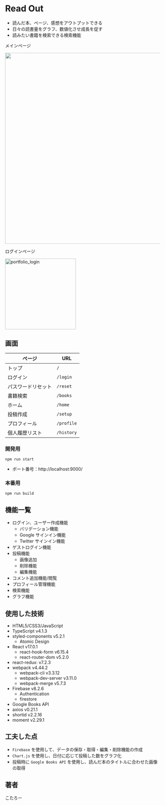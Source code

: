 # Read Out

- 読んだ本、ページ、感想をアウトプットできる
- 日々の読書量をグラフ、数値化させ成長を促す
- 読みたい書籍を検索できる検索機能
  
メインページ

<img width="620px" src="./src/img/portfolio_top_page.png">

ログインページ

<img width="230px" alt="portfolio_login" src="https://user-images.githubusercontent.com/69884513/114831059-e6daf100-9e07-11eb-8b29-57813ce23b6c.png">


## 画面

| ページ             | URL        |
| ------------------ | ---------- |
| トップ             | `/`        |
| ログイン           | `/login`   |
| パスワードリセット | `/reset`   |
| 書籍検索           | `/books`   |
| ホーム             | `/home`    |
| 投稿作成           | `/setup`   |
| プロフィール       | `/profile` |
| 個人履歴リスト     | `/history` |

### 開発用

```
npm run start
```

- ポート番号：http://localhost:9000/

### 本番用

```
npm run build
```

## 機能一覧

- ログイン、ユーザー作成機能
  - バリデーション機能
  - Google サインイン機能
  - Twitter サインイン機能
- ゲストログイン機能
- 投稿機能
  - 画像追加
  - 削除機能
  - 編集機能
- コメント追加機能/閲覧
- プロフィール管理機能
- 検索機能
- グラフ機能

## 使用した技術

- HTML5/CSS3/JavaScript
- TypeScript v4.1.3
- styled-components v5.2.1
  - Atomic Design
- React v17.0.1
  - react-hook-form v6.15.4
  - react-router-dom v5.2.0
- react-redux: v7.2.3
- webpack v4.44.2
  - webpack-cli v3.3.12
  - webpack-dev-server v3.11.0
  - webpack-merge v5.7.3
- Firebase v8.2.6
  - Authentication
  - firestore
- Google Books API
- axios v0.21.1
- shortid v2.2.16
- moment v2.29.1

## 工夫した点

- `Firebase` を使用して、データの保存・取得・編集・削除機能の作成
- `Chart.js` を使用し、日付に応じて投稿した数をグラフ化
- 投稿時に `Google Books API` を使用し、読んだ本のタイトルに合わせた画像の取得

## 著者

こたろー
